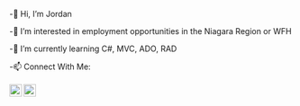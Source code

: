 -👋 Hi, I’m Jordan

-👀 I’m interested in employment opportunities in the Niagara Region or WFH

-🌱 I’m currently learning C#, MVC, ADO, RAD
<summary>-📫 Connect With Me: </summary>
<br/>
<a href="https://www.linkedin.com/in/jordan-hunt-24094524/">
<img align="left" alt="Jordan's Linkdein" width="22px" src="https://cdn3.iconfinder.com/data/icons/inficons/512/linkedin.png" />
</a>
<a href="https://twitter.com/probablyjordan4">
<img align="left" alt="Jordan's Twitter" width="22px" src="https://cdn2.iconfinder.com/data/icons/metro-uinvert-dock/256/Twitter_NEW.png" />
</a>
<br/>

<!---
johunt89/johunt89 is a ✨ special ✨ repository because its `README.md` (this file) appears on your GitHub profile.
You can click the Preview link to take a look at your changes.
--->
